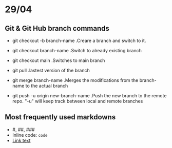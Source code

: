 # 29/04

## Git & Git Hub branch commands

- git checkout -b branch-name
.Creare a branch and switch to it.

- git checkout branch-name
.Switch to already existing branch

- git checkout main
.Switches to main branch

- git pull
.lastest version of the branch

- git merge branch-name
.Merges the modifications from the branch-name to the actual branch

- git push -u origin new-branch-name
.Push the new branch to the remote repo. "-u" will keep track between local
and remote branches


## Most frequently used markdowns

- #, ##, ###
- Inline code: `code` 
- [Link text](https://example.com)